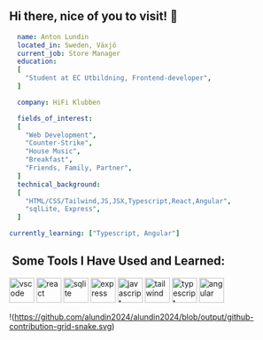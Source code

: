 ## Hi there, nice of you to visit! 👋

```yaml
  name: Anton Lundin
  located_in: Sweden, Växjö
  current_job: Store Manager
  education:
  [
    "Student at EC Utbildning, Frontend-developer",
  ]

  company: HiFi Klubben

  fields_of_interest:
  [
    "Web Development",
    "Counter-Strike",
    "House Music",
    "Breakfast",
    "Friends, Family, Partner",
  ]
  technical_background:
  [
    "HTML/CSS/Tailwind,JS,JSX,Typescript,React,Angular",
    "sqlLite, Express",
  ]

currently_learning: ["Typescript, Angular"]

```
<h2>&nbsp;Some Tools I Have Used and Learned:</h2>
<p align="left">
<img src="https://cdn.jsdelivr.net/gh/devicons/devicon/icons/vscode/vscode-original.svg" alt="vscode" width="45" height="45"/>
<img src="https://cdn.jsdelivr.net/gh/devicons/devicon@latest/icons/react/react-original.svg" alt="react" width="45" height="45" />
<img src="https://cdn.jsdelivr.net/gh/devicons/devicon@latest/icons/sqlite/sqlite-original.svg" alt="sqlite" width="45" height="45" />
<img src="https://cdn.jsdelivr.net/gh/devicons/devicon@latest/icons/express/express-original.svg" alt="express" width="45" height="45" />
<img src="https://cdn.jsdelivr.net/gh/devicons/devicon@latest/icons/javascript/javascript-original.svg" alt="javascript" width="45" height="45" />
<img src="https://cdn.jsdelivr.net/gh/devicons/devicon@latest/icons/tailwindcss/tailwindcss-original.svg" alt="tailwind" width="45" height="45" />
<img src="https://cdn.jsdelivr.net/gh/devicons/devicon@latest/icons/typescript/typescript-original.svg" alt="typescript" width="45" height="45" />
<img src="https://cdn.jsdelivr.net/gh/devicons/devicon@latest/icons/angular/angular-original.svg" alt="angular" width="45" height="45" />
</p>

!(https://github.com/alundin2024/alundin2024/blob/output/github-contribution-grid-snake.svg)
